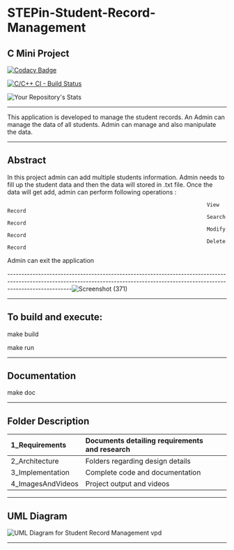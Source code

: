 # STEPin-Student-Record-Management
C Mini Project
-----------------------------------------------------------------------------------------------------------------------------------------------------------------------------------

[![Codacy Badge](https://app.codacy.com/project/badge/Grade/4d7196036e8b4bdc8404bead99cc5b9f)](https://www.codacy.com/gh/srsourabh/STEPin-Student-Record-Management/dashboard?utm_source=github.com&amp;utm_medium=referral&amp;utm_content=srsourabh/STEPin-Student-Record-Management&amp;utm_campaign=Badge_Grade)

[![C/C++ CI - Build Status](https://github.com/srsourabh/STEPin-Student-Record-Management/actions/workflows/c-cpp.yml/badge.svg)](https://github.com/srsourabh/STEPin-Student-Record-Management/actions/workflows/c-cpp.yml)

![Your Repository's Stats](https://github-readme-stats.vercel.app/api?username=srsourabh&show_icons=true)

-----------------------------------------------------------------------------------------------------------------------------------------------------------------------------------

This application is developed to manage the student records. An Admin can manage the data of all students. Admin can manage and also manipulate the data.

-----------------------------------------------------------------------------------------------------------------------------------------------------------------------------------

Abstract
--------

In this project admin can add multiple students information. 
Admin needs to fill up the student data and then the data will stored in .txt file.
Once the data will get add, admin can perform following operations :


                                                                    View Record
                                                                    Search Record
                                                                    Modify Record
                                                                    Delete Record
 Admin can exit the application
 
 -----------------------------------------------------------------------------------------------------------------------------------------------------------------------------------![Screenshot (371)](https://user-images.githubusercontent.com/42851428/132398503-5fab9bac-08c7-4a9f-bdcb-aca0c4a7c655.png)
 
 ----------------------------------------------------------------------------------------------------------------------------------------------------------------------------------

To build and execute:
--
make build

make run

 ----------------------------------------------------------------------------------------------------------------------------------------------------------------------------------
Documentation
--
make doc

 ----------------------------------------------------------------------------------------------------------------------------------------------------------------------------------

Folder	Description
--


| 1_Requirements  | Documents detailing requirements and research | |
| :-------- | :------- | :-------------------------------- |
| 2_Architecture   | Folders regarding design details |  |
|3_Implementation  | Complete code and documentation
|4_ImagesAndVideos | Project output and videos


 ********************

UML Diagram
--

![UML Diagram for Student Record Management  vpd](https://user-images.githubusercontent.com/42851428/132399449-866144bb-f361-4988-a9be-ec9d9a58e341.png)

 ----------------------------------------------------------------------------------------------------------------------------------------------------------------------------------


